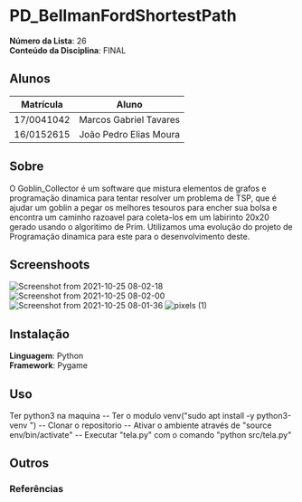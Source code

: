 # PD_BellmanFordShortestPath


**Número da Lista**: 26<br>
**Conteúdo da Disciplina**: FINAL<br>

## Alunos
|Matrícula | Aluno |
| -- | -- |
| 17/0041042  |  Marcos Gabriel Tavares |
| 16/0152615  |  João Pedro Elias Moura |

## Sobre 
O Goblin_Collector é um software que mistura elementos de grafos e programação dinamica para tentar resolver um problema de TSP, que é ajudar um goblin a pegar os melhores tesouros para encher sua bolsa e encontra um caminho razoavel para coleta-los em um labirinto 20x20 gerado usando o algoritimo de Prim. Utilizamos uma evolução do projeto de Programação dinamica para este para o desenvolvimento deste. 

## Screenshoots
![Screenshot from 2021-10-25 08-02-18](https://user-images.githubusercontent.com/42779015/138686188-1eaf461a-2903-40bc-8509-cd5e3d5427a7.png)
![Screenshot from 2021-10-25 08-02-00](https://user-images.githubusercontent.com/42779015/138686215-8abc6c73-c108-43c1-870c-c627c26acb85.png)
![Screenshot from 2021-10-25 08-01-36](https://user-images.githubusercontent.com/42779015/138686220-5e2028d9-fefc-4564-ae43-490ce1b62808.png)
![pixels (1)](https://user-images.githubusercontent.com/42779015/138686228-6a8927c8-5e00-45de-979d-d55c16dcc052.png)


## Instalação 
**Linguagem**: Python<br>
**Framework**: Pygame<br>

## Uso 
Ter python3 na maquina
-- Ter o modulo venv("sudo apt install -y python3-venv
")
-- Clonar o repositorio
-- Ativar o ambiente através de "source env/bin/activate"
-- Executar "tela.py" com o comando "python src/tela.py"

## Outros 
### Referências

